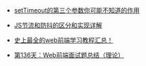 - [setTimeout的第三个参数你可能不知道的作用](http://caibaojian.com/settimeout-pram3.html)

- [JS节流和防抖的区分和实现详解](http://caibaojian.com/throttle-debounce.html)

- [史上最全的web前端学习教程汇总！](https://cloud.tencent.com/developer/article/1018360)

- [第136天：Web前端面试题总结（理论）](https://cloud.tencent.com/developer/article/1333281)

